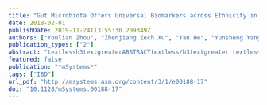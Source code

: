```yaml
---
title: "Gut Microbiota Offers Universal Biomarkers across Ethnicity in Inflammatory Bowel Disease Diagnosis and Infliximab Response Prediction"
date: 2018-02-01
publishDate: 2019-11-24T13:55:30.209349Z
authors: ["Youlian Zhou", "Zhenjiang Zech Xu", "Yan He", "Yunsheng Yang", "Le Liu", "Qianyun Lin", "Yuqiang Nie", "Mingsong Li", "Fachao Zhi", "Side Liu", "Amnon Amir", "Antonio González", "Anupriya Tripathi", "Minhu Chen", "Gary D. Wu", "Rob Knight", "Hongwei Zhou", "Ye Chen"]
publication_types: ["2"]
abstract: "textlessh3textgreaterABSTRACTtextless/h3textgreater textlessptextgreaterGut microbiota dysbiosis contributes to the onset and perpetuation of inflammatory bowel disease (IBD). Given that gut microbiotas vary across geography and ethnicity, it remains obscure whether any universal microbial signatures for IBD diagnosis and prognosis evaluation exist irrespective of populations. Here we profiled the fecal microbiota of a series of Chinese IBD patients and combined them with two Western IBD cohorts, PRISM and RISK, for meta-analyses. We found that the gut microbial alteration patterns in IBD are similar among Chinese and Westerners. Our prediction model based on gut microbiome for IBD diagnosis is robust across the cohorts, which showed 87.5% and 79.1% prediction accuracy in Crohn’s disease (CD) and ulcerative colitis (UC) patients, respectively. A relative increase in the levels of textitActinobacteria and textitProteobacteria (textitEnterobacteriaceae) and a relative decrease in the levels of textitFirmicutes (textitClostridiales) were strongly correlated with IBD severity (textitP &lt; 0.05). Additionally, restoration of gut microbiota diversity and a significant increase in textitClostridiales relative abundance were found in patients responding to infliximab (IFX [Remicade]) treatment compared to those in relapse. Moreover, certain microbes, mainly textitClostridiales, predicted the treatment effectiveness with 86.5% accuracy alone and 93.8% accuracy in combination with calprotectin levels and Crohn’s disease activity index (CDAI). Taking the results together, we conclude that gut microbiota can offer a set of universal biomarkers for diagnosis, disease activity evaluation, and infliximab treatment response prediction in IBD.textless/ptextgreatertextlessptextgreatertextbfIMPORTANCE In the present report, we show that the human fecal microbiota contains promising and universal biomarkers for the noninvasive evaluation of inflammatory bowel disease severity and IFX treatment efficacy, emphasizing the potential ability to mine the gut microbiota as a modality to stratify IBD patients and apply personalized therapy for optimal outcomes.textless/ptextgreater"
featured: false
publication: "*mSystems*"
tags: ["IBD"]
url_pdf: "http://msystems.asm.org/content/3/1/e00188-17"
doi: "10.1128/mSystems.00188-17"
---
```


